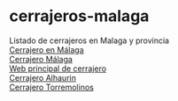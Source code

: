 # cerrajeros-malaga
Listado de cerrajeros en Malaga y provincia
<br>
<a href="https://en-malaga.es/CERRAJERO/">Cerrajero en Málaga</a> 
<br>
<a href="https://profesionales-malaga.com/cerrajero">Cerrajero Málaga</a> 
<br>
<a href="https://tu-cerrajero.es">Web principal de cerrajero</a> 
<br>
<a href="https://tu-cerrajero.es/ALHAURIN/">Cerrajero Alhaurin</a> 
<br>
<a href="https://tu-cerrajero.es/TORREMOLINOS/">Cerrajero Torremolinos</a> 
